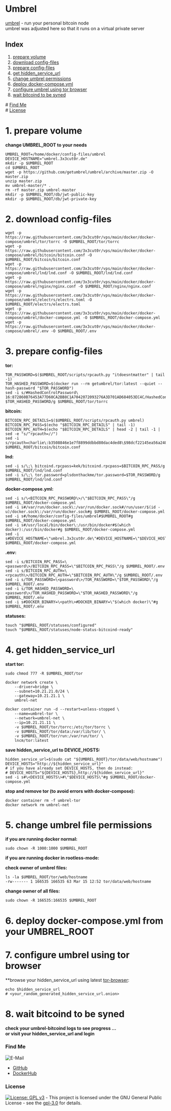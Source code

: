 # Umbrel

[umbrel](https://getumbrel.com/) - run your personal bitcoin node  
umbrel was adjusted here so that it runs on a virtual private server  

## Index

1. [prepare volume](#volume)  
2. [download config-files](#download-config-files)  
3. [prepare config-files](#prepare-config-files)  
4. [get hidden_service_url](#get-hidden_service_url)  
5. [change umbrel permissions](#change-umbrel-permissions)  
6. [deploy docker-compose.yml](#deploy-docker-compose)  
7. [configure umbrel using tor browser](#configure-umbrel)  
8. [wait bitcoind to be syned](#bitcoind-sync)  

\# [Find Me](#findme)  
\# [License](#license)  

# 1. prepare volume <a name="volume"></a>
**change UMBREL_ROOT to your needs**
```shell
UMBREL_ROOT=/home/docker/config-files/umbrel
DEVICE_HOSTNAME="umbrel.3x3cut0r.de"
mkdir -p $UMBREL_ROOT
cd $UMBREL_ROOT
wget -p https://github.com/getumbrel/umbrel/archive/master.zip -O master.zip
unzip master.zip
mv umbrel-master/* .
rm -rf master.zip umbrel-master
mkdir -p $UMBREL_ROOT/db/jwt-public-key
mkdir -p $UMBREL_ROOT/db/jwt-private-key

```

# 2. download config-files <a name="download-config-files"></a>
```shell
wget -p https://raw.githubusercontent.com/3x3cut0r/vps/main/docker/docker-compose/umbrel/tor/torrc -O $UMBREL_ROOT/tor/torrc
wget -p https://raw.githubusercontent.com/3x3cut0r/vps/main/docker/docker-compose/umbrel/bitcoin/bitcoin.conf -O $UMBREL_ROOT/bitcoin/bitcoin.conf
wget -p https://raw.githubusercontent.com/3x3cut0r/vps/main/docker/docker-compose/umbrel/lnd/lnd.conf -O $UMBREL_ROOT/lnd/lnd.conf
wget -p https://raw.githubusercontent.com/3x3cut0r/vps/main/docker/docker-compose/umbrel/nginx/nginx.conf -O $UMBREL_ROOT/nginx/nginx.conf
wget -p https://raw.githubusercontent.com/3x3cut0r/vps/main/docker/docker-compose/umbrel/electrs/electrs.toml -O $UMBREL_ROOT/electrs/electrs.toml
wget -p https://raw.githubusercontent.com/3x3cut0r/vps/main/docker/docker-compose/umbrel/docker-compose.yml -O $UMBREL_ROOT/docker-compose.yml
wget -p https://raw.githubusercontent.com/3x3cut0r/vps/main/docker/docker-compose/umbrel/.env -O $UMBREL_ROOT/.env

```

# 3. prepare config-files <a name="prepare-config-files"></a>
**tor:**
```shell
TOR_PASSWORD=$($UMBREL_ROOT/scripts/rpcauth.py "itdoesntmatter" | tail -1)
TOR_HASHED_PASSWORD=$(docker run --rm getumbrel/tor:latest --quiet --hash-password "$TOR_PASSWORD")
sed -i s/#HashedControlPassword\ 16:872860B76453A77D60CA2BB8C1A7042072093276A3D701AD684053EC4C/HashedControlPassword\ $TOR_HASHED_PASSWORD/g $UMBREL_ROOT/tor/torrc

```
**bitcoin:**
```shell
BITCOIN_RPC_DETAILS=$($UMBREL_ROOT/scripts/rpcauth.py umbrel)
BITCOIN_RPC_PASS=$(echo "$BITCOIN_RPC_DETAILS" | tail -1)
BITCOIN_RPC_AUTH=$(echo "$BITCOIN_RPC_DETAILS" | head -2 | tail -1 | sed -e "s/^rpcauth=//")
sed -i s/rpcauth=charlie\:b3508846e1e7f8899ddbbd80dac4ded8\$98dcf22145ea56a240f7dcef408ad2d82a2d839aa73ebabfee13f1d48be098ed/rpcauth=$BITCOIN_RPC_AUTH/g $UMBREL_ROOT/bitcoin/bitcoin.conf

```
**lnd:**
```shell
sed -i s/\;\ bitcoind.rpcpass=kek/bitcoind.rpcpass=$BITCOIN_RPC_PASS/g $UMBREL_ROOT/lnd/lnd.conf
sed -i s/\;\ tor.password=plsdonthackme/tor.password=$TOR_PASSWORD/g $UMBREL_ROOT/lnd/lnd.conf

```
**docker-compose.yml:**
```shell
sed -i s/\<BITCOIN_RPC_PASSWORD\>/\"$BITCOIN_RPC_PASS\"/g $UMBREL_ROOT/docker-compose.yml
sed -i s#/var/run/docker.sock\:/var/run/docker.sock#/run/user/$(id -u)/docker.sock\:/var/run/docker.sock#g $UMBREL_ROOT/docker-compose.yml
sed -i s#/home/docker/config-files/umbrel#$UMBREL_ROOT#g $UMBREL_ROOT/docker-compose.yml
sed -i s#/usr/local/bin/docker\:/usr/bin/docker#$(which docker):/usr/bin/docker#g $UMBREL_ROOT/docker-compose.yml
sed -i s#DEVICE_HOSTNAME=\"umbrel.3x3cut0r.de\"#DEVICE_HOSTNAME=\"$DEVICE_HOSTNAME\"#g $UMBREL_ROOT/docker-compose.yml

```
**.env:**
```shell
sed -i s/BITCOIN_RPC_PASS=\<password\>/BITCOIN_RPC_PASS=\"$BITCOIN_RPC_PASS\"/g $UMBREL_ROOT/.env
sed -i s/BITCOIN_RPC_AUTH=\<rpcauth\>/BITCOIN_RPC_AUTH=\"$BITCOIN_RPC_AUTH\"/g $UMBREL_ROOT/.env
sed -i s/TOR_PASSWORD=\<password\>/TOR_PASSWORD=\"$TOR_PASSWORD\"/g $UMBREL_ROOT/.env
sed -i s/TOR_HASHED_PASSWORD=\<password\>/TOR_HASHED_PASSWORD=\"$TOR_HASHED_PASSWORD\"/g $UMBREL_ROOT/.env
sed -i s#DOCKER_BINARY=\<path\>#DOCKER_BINARY=\"$(which docker)\"#g $UMBREL_ROOT/.env

```
**statuses:**
```shell
touch "$UMBREL_ROOT/statuses/configured"
touch "$UMBREL_ROOT/statuses/node-status-bitcoind-ready"

```

# 4. get hidden_service_url <a name="get-hidden_service_url"></a>
**start tor:**  
```shell
sudo chmod 777 -R $UMBREL_ROOT/tor

docker network create \
    --driver=bridge \
    --subnet=10.21.21.0/24 \
    --gateway=10.21.21.1 \
    umbrel-net

docker container run -d --restart=unless-stopped \
    --name=umbrel-tor \
    --network=umbrel-net \
    --ip=10.21.21.11 \
    -v $UMBREL_ROOT/tor/torrc:/etc/tor/torrc \
    -v $UMBREL_ROOT/tor/data:/var/lib/tor/ \
    -v $UMBREL_ROOT/tor/run:/var/run/tor/ \
    lncm/tor:latest

```
**save hidden_service_url to DEVICE_HOSTS:**  
```shell
hidden_service_url=$(sudo cat "${UMBREL_ROOT}/tor/data/web/hostname")
DEVICE_HOSTS="http://${hidden_service_url}"
# if you have already set DEVICE_HOSTS, then do instead:
# DEVICE_HOSTS="${DEVICE_HOSTS},http://${hidden_service_url}"
sed -i s#\<DEVICE_HOSTS\>#\"$DEVICE_HOSTS\"#g $UMBREL_ROOT/docker-compose.yml

```
**stop and remove tor (to avoid errors with docker-compose):**  
```shell
docker container rm -f umbrel-tor
docker network rm umbrel-net

```

# 5. change umbrel file permissions <a name="change-umbrel-permissions"></a>
**if you are running docker normal:**
```shell
sudo chown -R 1000:1000 $UMBREL_ROOT

```

**if you are running docker in rootless-mode:**  

**check owner of umbrel files:**  
```shell
ls -la $UMBREL_ROOT/tor/web/hostname
-rw------- 1 166535 166535 63 Mar 15 12:52 tor/data/web/hostname
```
**change owner of all files:**  
```shell
sudo chown -R 166535:166535 $UMBREL_ROOT

```

# 6. deploy docker-compose.yml from your UMBREL_ROOT <a name="deploy-docker-compose"></a>

# 7. configure umbrel using tor browser <a name="configure-umbrel"></a>
**browse your hidden_service_url using latest [tor-browser](https://www.torproject.org/de/download/):
```shell
echo $hidden_service_url
# <your_random_generated_hidden_service_url.onion>

```

# 8. wait bitcoind to be syned <a name="bitcoind-sync"></a>
**check your umbrel-bitcoind logs to see progress ...**  
**or visit your hidden_service_url and login**  

### Find Me <a name="findme"></a>

![E-Mail](https://img.shields.io/badge/E--Mail-executor55%40gmx.de-red)
* [GitHub](https://github.com/3x3cut0r)
* [DockerHub](https://hub.docker.com/u/3x3cut0r)

### License <a name="license"></a>

[![License: GPL v3](https://img.shields.io/badge/License-GPLv3-blue.svg)](https://www.gnu.org/licenses/gpl-3.0) - This project is licensed under the GNU General Public License - see the [gpl-3.0](https://www.gnu.org/licenses/gpl-3.0.en.html) for details.
